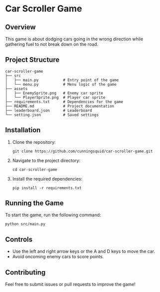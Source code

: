 # Car Scroller Game

## Overview
This game is about dodging cars going in the wrong direction while gathering fuel to not break down on the road.

## Project Structure
```
car-scroller-game
├── src
│   ├── main.py           # Entry point of the game
│   └── menu.py           # Menu logic of the game
├── assets
│   ├── EnemySprite.png   # Enemy car sprite
│   └── PlayerSprite.png  # Player car sprite
├── requirements.txt      # Dependencies for the game
├── README.md             # Project documentation
├── leaderboard.json      # Leaderboard
└── setting.json          # Saved settings

```

## Installation
1. Clone the repository:
   ```
   git clone https://github.com/cunningsquid/car-scroller-game.git
   ```
2. Navigate to the project directory:
   ```
   cd car-scroller-game
   ```
3. Install the required dependencies:
   ```
   pip install -r requirements.txt
   ```

## Running the Game
To start the game, run the following command:
```
python src/main.py
```

## Controls
- Use the left and right arrow keys or the A and D keys to move the car.
- Avoid oncoming enemy cars to score points.

## Contributing
Feel free to submit issues or pull requests to improve the game!